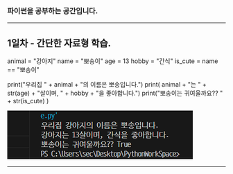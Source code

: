 ### 파이썬을 공부하는 공간입니다.

----------------------------------------------------------
## 1일차 - 간단한 자료형 학습.

animal = "강아지"
name = "뽀송이"
age = 13
hobby = "간식"
is_cute = name == "뽀송이"


print("우리집 " + animal + "의 이름은 뽀송입니다.")
print( animal + "는 " + str(age) + "살이며, " + hobby + "을 좋아합니다.")
print("뽀송이는 귀여울까요?? " + str(is_cute) )

![alt text](image.png)

----------------------------------------------------------
